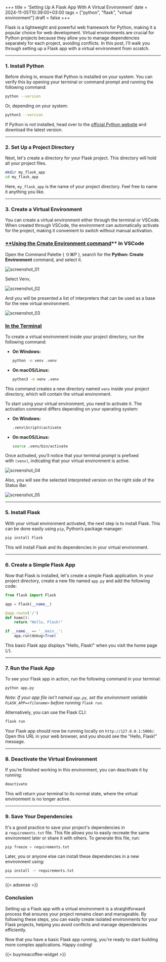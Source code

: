 +++
title = 'Setting Up A Flask App With A Virtual Environment'
date  = 2024-11-05T10:39:00+03:00
tags  = ["python", "flask", "virtual environment"]
draft = false
+++

Flask is a lightweight and powerful web framework for Python, making it a popular choice for web development. Virtual environments are crucial for Python projects because they allow you to manage dependencies separately for each project, avoiding conflicts. In this post, I'll walk you through setting up a Flask app with a virtual environment from scratch.

---

### **1. Install Python**

Before diving in, ensure that Python is installed on your system. You can verify this by opening your terminal or command prompt and running the following command:

```bash
python --version
```

Or, depending on your system:

```bash
python3 --version
```

If Python is not installed, head over to the [official Python website](https://www.python.org/downloads/) and download the latest version.

---

### **2. Set Up a Project Directory**

Next, let's create a directory for your Flask project. This directory will hold all your project files.

```bash
mkdir my_flask_app
cd my_flask_app
```

Here, `my_flask_app` is the name of your project directory. Feel free to name it anything you like.

---

### **3. Create a Virtual Environment**

You can create a virtual environment either through the terminal or VSCode. When created through VSCode, the environment can automatically activate for the project, making it convenient to switch without manual activation.

### [**Using the Create Environment command](https://code.visualstudio.com/docs/python/environments#_using-the-create-environment-command)** In VSCode

Open the Command Palette ( ⇧⌘P ), search for the **Python: Create Environment** command, and select it.

![screenshot_01](../screenshot_01.webp)

Select Venv,

![screenshot_02](../screenshot_02.webp)

And you will be presented a list of interpreters that can be used as a base for the new virtual environment.

![screenshot_03](../screenshot_03.webp)

### [In the Terminal](https://code.visualstudio.com/docs/python/environments#_create-a-virtual-environment-in-the-terminal)

To create a virtual environment inside your project directory, run the following command:

- **On Windows:**

    ```bash
    python -m venv .venv
    ```

- **On macOS/Linux:**

    ```bash
    python3 -m venv .venv
    ```


This command creates a new directory named `venv` inside your project directory, which will contain the virtual environment.

To start using your virtual environment, you need to activate it. The activation command differs depending on your operating system:

- **On Windows:**

    ```bash
    .venv\Scripts\activate
    ```

- **On macOS/Linux:**

    ```bash
    source .venv/bin/activate
    ```


Once activated, you'll notice that your terminal prompt is prefixed with `(venv)`, indicating that your virtual environment is active.

![screenshot_04](../screenshot_04.webp)

Also, you will see the selected interpreted version on the right side of the Status Bar.

![screenshot_05](../screenshot_05.webp)

---

### **5. Install Flask**

With your virtual environment activated, the next step is to install Flask. This can be done easily using `pip`, Python’s package manager:

```bash
pip install Flask
```

This will install Flask and its dependencies in your virtual environment.

---

### **6. Create a Simple Flask App**

Now that Flask is installed, let's create a simple Flask application. In your project directory, create a new file named `app.py` and add the following code:

```python
from flask import Flask

app = Flask(__name__)

@app.route('/')
def home():
    return "Hello, Flask!"

if __name__ == '__main__':
    app.run(debug=True)
```

This basic Flask app displays "Hello, Flask!" when you visit the home page (`/`).

---

### **7. Run the Flask App**

To see your Flask app in action, run the following command in your terminal:

```bash
python app.py
```

*Note: If your app file isn’t named `app.py`, set the environment variable `FLASK_APP=<filename>` before running `flask run`.*

Alternatively, you can use the Flask CLI:

```bash
flask run
```

Your Flask app should now be running locally on `http://127.0.0.1:5000/`. Open this URL in your web browser, and you should see the "Hello, Flask!" message.

---

### **8. Deactivate the Virtual Environment**

If you’re finished working in this environment, you can deactivate it by running:

```bash
deactivate
```

This will return your terminal to its normal state, where the virtual environment is no longer active.

---

### **9. Save Your Dependencies**

It's a good practice to save your project's dependencies in a `requirements.txt` file. This file allows you to easily recreate the same environment later or share it with others. To generate this file, run:

```bash
pip freeze > requirements.txt
```

Later, you or anyone else can install these dependencies in a new environment using:

```bash
pip install -r requirements.txt
```

---

{{< adsense >}}

### Conclusion

Setting up a Flask app with a virtual environment is a straightforward process that ensures your project remains clean and manageable. By following these steps, you can easily create isolated environments for your Flask projects, helping you avoid conflicts and manage dependencies efficiently.

Now that you have a basic Flask app running, you're ready to start building more complex applications. Happy coding!

{{< buymeacoffee-widget >}}
